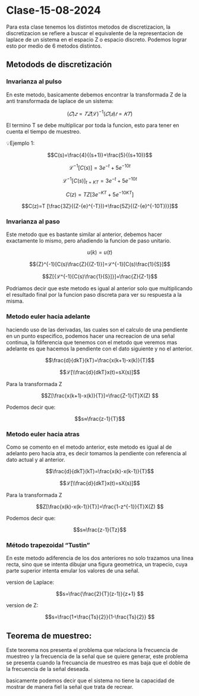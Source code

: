 # Clase-15-08-2024

Para esta clase tenemos los distintos metodos de discretizacion, la discretizacion se refiere a buscar el equivalente de la representacion de laplace de un sistema en el espacio Z o espacio discreto. Podemos lograr esto por medio de 6 metodos distintos.

## Metodods de discretización 

### Invarianza al pulso
En este metodo, basicamente debemos encontrar la transformada Z de la anti transformada de laplace de un sistema:

$$(𝐶)𝑧 =𝑇𝑍{(ℒ)^{-1}(𝐶(𝑠)}𝑡=𝐾𝑇)$$

El termino T se debe multiplicar por toda la funcion, esto para tener en cuenta el tiempo de muestreo.

💡Ejemplo 1: 

$$C(s)=\frac{4}{(s+1)}+\frac{5}{(s+10)}$$

$$ℒ^{-1}[C(s)]={3e}^{-t}+{5e}^{-10t}$$

$$ℒ^{-1}[C(s)]_{t=KT}={3e}^{-t}+{5e}^{-10t}$$

$$C(z)=T Z[{3e}^{-KT}+{5e}^{-10KT}]$$

$$C(z)=T [\frac{3Z}{(Z-{e}^{-T})}+\frac{5Z}{(Z-{e}^{-10T})}]$$

### Invarianza al paso

Este metodo que es bastante similar al anterior, debemos hacer exactamente lo mismo, pero añadiendo la funcion de paso unitario.

$$ u(k)=u(t) $$

$${Z}^{-1}[C(s)\frac{Z}{(Z-1)}]=ℒ^{-1}[C(s)\frac{1}{S}]$$

$$Z[{ℒ^{-1}[C(s)\frac{1}{S}]}]=\frac{Z}{Z-1}$$

Podriamos decir que este metodo es igual al anterior solo que multiplicando el resultado final por la funcion paso discreta para ver su respuesta a la misma.

### Metodo euler hacia adelante

haciendo uso de las derivadas, las cuales son el calculo de una pendiente en un punto especifico, podemos hacer una recreacion de una señal continua, la fdiferencia que tenemos con el metodo que veremos mas adelante es que hacemos la pendiente con el dato siguiente y no el anterior.

$$\frac{d}{dkT}(kT)=\frac{x(k+1)-x(k)}{T}$$

$$ℒ[\\frac{d}{dkT}x(t)=sX(s)]$$

Para la transformada Z

$$Z[\frac{x(k+1)-x(k)}{T}]=\frac{Z-1}{T}X(Z) $$

Podemos decir que:

$$s≈\frac{z-1}{T}$$

### Metodo euler hacia atras

Como se comento en el metodo anterior, este metodo es igual al de adelanto pero hacia atra, es decir tomamos la pendiente con referencia al dato actual y al anterior.

$$\frac{d}{dkT}(kT)=\frac{x(k)-x(k-1)}{T}$$

$$ℒ[\\frac{d}{dkT}x(t)=sX(s)]$$

Para la transformada Z

$$Z[\frac{x(k)-x(k-1)}{T}]=\frac{1-z^{-1}}{T}X(Z) $$

Podemos decir que:

$$s≈\frac{z-1}{Tz}$$

### Método trapezoidal “Tustin”

En este metodo adiferencia de los dos anteriores no solo trazamos una linea recta, sino que se intenta dibujar una figura geometrica, un trapecio, cuya parte superior intenta emular los valores de una señal.

version de Laplace:

$$s=\frac{\frac{2}{T}(z-1)}{z+1} $$

version de Z:

$$s=\frac{1+\frac{Ts}{2}}{1-\frac{Ts}{2}} $$

## Teorema de muestreo:

Este teorema nos presenta el problema que relaciona la frecuencia de muestreo y la frecuencia de la señal que se quiere generar, este problema se presenta cuando la frecuancia de muestreo es mas baja que el doble de la frecuencia de  la señal deseada.

basicamente podemos decir que el sistema no tiene la capacidad de mostrar de manera fiel la señal que trata de recrear.


